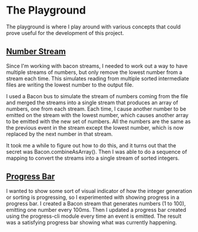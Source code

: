 # The Playground

The playground is where I play around with various concepts that could prove useful for the development of this project.

## [Number Stream](numberStream.js)

Since I'm working with bacon streams, I needed to work out a way to have multiple streams of numbers, but only remove the lowest number from a stream each time. This simulates reading from multiple sorted intermediate files are writing the lowest number to the output file.

I used a Bacon bus to simulate the stream of numbers coming from the file and merged the streams into a single stream that produces an array of numbers, one from each stream. Each time, I cause another number to be emitted on the stream with the lowest number, which causes another array to be emitted with the new set of numbers. All the numbers are the same as the previous event in the stream except the lowest number, which is now replaced by the next number in that stream.

It took me a while to figure out how to do this, and it turns out that the secret was Bacon.combineAsArray(). Then I was able to do a sequence of mapping to convert the
streams into a single stream of sorted integers.

## [Progress Bar](progressBar.js)

I wanted to show some sort of visual indicator of how the integer generation or sorting is progressing, so I experimented with showing progress in a progress bar. I created a Bacon stream that generates numbers (1 to 100), emitting one number every 100ms. Then I updated a progress bar created using the progress-cli module every time an event is emitted. The result was a satisfying progress bar showing what was currently happening.
